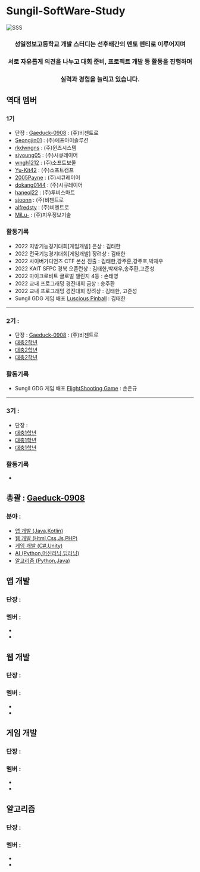 # Sungil-SoftWare-Study
![SSS](https://user-images.githubusercontent.com/82009667/186346518-da8b77d5-ff79-4f84-8240-f2c17936d9f0.png)

<div align="center">
  <h3> 성일정보고등학교 개발 스터디는 선후배간의 멘토 멘티로 이루어지며</h3>
  <h3> 서로 자유롭게 의견을 나누고 대회 준비, 프로젝트 개발 등 활동을 진행하며</h3>
  <h3> 실력과 경험을 늘리고 있습니다.</h3>
</div>

## 역대 멤버
### 1기 
- 단장 : [Gaeduck-0908](https://github.com/Gaeduck-0908) : (주)비젠트로
- [Seongjin01](https://github.com/Seongjin01) : (주)에프아이솔루션
- [rkdwngns](https://github.com/rkdwngns) : (주)윈즈시스템
- [siyoung05](https://github.com/siyoung05) : (주)시큐레이어
- [wngh1212](https://github.com/wngh1212) : (주)소프트보울
- [Yu-Kit42](https://github.com/Yu-Kit42) : (주)소프트캠프
- [2005Payne](https://github.com/2005Payne) : (주)시큐레이어
- [dokang0144](https://github.com/dokang0144) : (주)시큐레이어
- [haneol22](https://github.com/haneol22) : (주)투비스마트
- [sjoonn](https://github.com/sjoonn) : (주)비젠트로
- [alfredsty](https://github.com/alfredsty) : (주)비젠트로
- [MiLu-](https://github.com/kojoonseong) : (주)지우정보기술

### 활동기록
- 2022 지방기능경기대회[게임개발] 은상 : 김태한
- 2022 전국기능경기대회[게임개발] 장려상 : 김태한
- 2022 사이버가디언즈 CTF 본선 진출 : 김태한,강주훈,강주호,박재우
- 2022 KAIT SFPC 경북 오픈런상 : 김태한,박재우,송주환,고준성
- 2022 마이크로비트 글로벌 챌린지 4등 : 손태영
- 2022 교내 프로그래밍 경진대회 금상 : 송주환
- 2022 교내 프로그래밍 경진대회 장려상 : 김태한, 고준성
- Sungil GDG 게임 배포 [Luscious Pinball](https://sungili-gdg.co.kr/games) : 김태한

---

### 2기 : 
- 단장 : [Gaeduck-0908](https://github.com/Gaeduck-0908) : (주)비젠트로
- [대충2학년](https://gitub.com/깃허브아이디)
- [대충2학년](https://gitub.com/깃허브아이디)
- [대충2학년](https://gitub.com/깃허브아이디)

### 활동기록
- Sungil GDG 게임 배포 [FlightShooting Game](https://sungili-gdg.co.kr/games) : 손은규

---

### 3기 : 
- 단장 : 
- [대충1학년](https://gitub.com/깃허브아이디)
- [대충1학년](https://gitub.com/깃허브아이디)
- [대충1학년](https://gitub.com/깃허브아이디)

### 활동기록
- 

## 총괄 : [Gaeduck-0908](https://github.com/Gaeduck-0908)

### 분야 :
- [앱 개발 (Java,Kotlin)](https://github.com/Sungil-SoftWare-Study/Sungil-SoftWare-Study/blob/main/Read/App_Readme)
- [웹 개발 (Html,Css,Js,PHP)](https://github.com/Sungil-SoftWare-Study/Sungil-SoftWare-Study/blob/main/Read/Web_Readme)
- [게임 개발 (C#,Unity)](https://github.com/Sungil-SoftWare-Study/Sungil-SoftWare-Study/blob/main/Read/Game_Readme)
- [AI (Python,머신러닝,딥러닝)](https://github.com/Sungil-SoftWare-Study/Sungil-SoftWare-Study/blob/main/Read/AI_Readme)
- [알고리즘 (Python,Java)](https://github.com/Sungil-SoftWare-Study/Sungil-SoftWare-Study/blob/main/Read/Algorithm_Readme)

## 앱 개발
### 단장 : 
### 멤버 :
- 
- 

## 웹 개발
### 단장 : 
### 멤버 :
-
-

## 게임 개발
### 단장 : 
### 멤버 :
-
-

## 알고리즘
### 단장 : 
### 멤버 :
-
-
